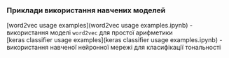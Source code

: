 ### Приклади використання навчених моделей 
[word2vec usage examples](word2vec usage examples.ipynb) - використання моделі `word2vec` для простої арифметики  
[keras classifier usage examples](keras classifier usage examples.ipynb) - використання навченої нейронної мережі для класифікації тональності 